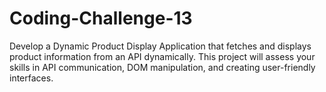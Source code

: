 # Coding-Challenge-13
 Develop a Dynamic Product Display Application that fetches and displays product information from an API dynamically. This project will assess your skills in API communication, DOM manipulation, and creating user-friendly interfaces.
